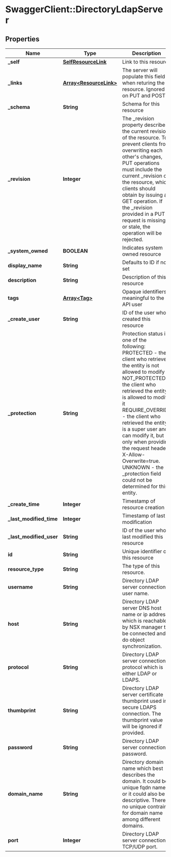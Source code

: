 # SwaggerClient::DirectoryLdapServer

## Properties
Name | Type | Description | Notes
------------ | ------------- | ------------- | -------------
**_self** | [**SelfResourceLink**](SelfResourceLink.md) | Link to this resource | [optional] 
**_links** | [**Array&lt;ResourceLink&gt;**](ResourceLink.md) | The server will populate this field when returing the resource. Ignored on PUT and POST. | [optional] 
**_schema** | **String** | Schema for this resource | [optional] 
**_revision** | **Integer** | The _revision property describes the current revision of the resource. To prevent clients from overwriting each other&#39;s changes, PUT operations must include the current _revision of the resource, which clients should obtain by issuing a GET operation. If the _revision provided in a PUT request is missing or stale, the operation will be rejected. | [optional] 
**_system_owned** | **BOOLEAN** | Indicates system owned resource | [optional] 
**display_name** | **String** | Defaults to ID if not set | [optional] 
**description** | **String** | Description of this resource | [optional] 
**tags** | [**Array&lt;Tag&gt;**](Tag.md) | Opaque identifiers meaningful to the API user | [optional] 
**_create_user** | **String** | ID of the user who created this resource | [optional] 
**_protection** | **String** | Protection status is one of the following: PROTECTED - the client who retrieved the entity is not allowed             to modify it. NOT_PROTECTED - the client who retrieved the entity is allowed                 to modify it REQUIRE_OVERRIDE - the client who retrieved the entity is a super                    user and can modify it, but only when providing                    the request header X-Allow-Overwrite&#x3D;true. UNKNOWN - the _protection field could not be determined for this           entity.  | [optional] 
**_create_time** | **Integer** | Timestamp of resource creation | [optional] 
**_last_modified_time** | **Integer** | Timestamp of last modification | [optional] 
**_last_modified_user** | **String** | ID of the user who last modified this resource | [optional] 
**id** | **String** | Unique identifier of this resource | [optional] 
**resource_type** | **String** | The type of this resource. | [optional] 
**username** | **String** | Directory LDAP server connection user name. | [optional] 
**host** | **String** | Directory LDAP server DNS host name or ip address which is reachable by NSX manager to be connected and do object synchronization. | 
**protocol** | **String** | Directory LDAP server connection protocol which is either LDAP or LDAPS. | [optional] [default to &#39;LDAP&#39;]
**thumbprint** | **String** | Directory LDAP server certificate thumbprint used in secure LDAPS connection. The thumbprint value will be ignored if provided. | [optional] 
**password** | **String** | Directory LDAP server connection password. | [optional] 
**domain_name** | **String** | Directory domain name which best describes the domain. It could be unique fqdn name or it could also be descriptive. There is no unique contraint for domain name among different domains. | [optional] 
**port** | **Integer** | Directory LDAP server connection TCP/UDP port. | [optional] [default to 389]


